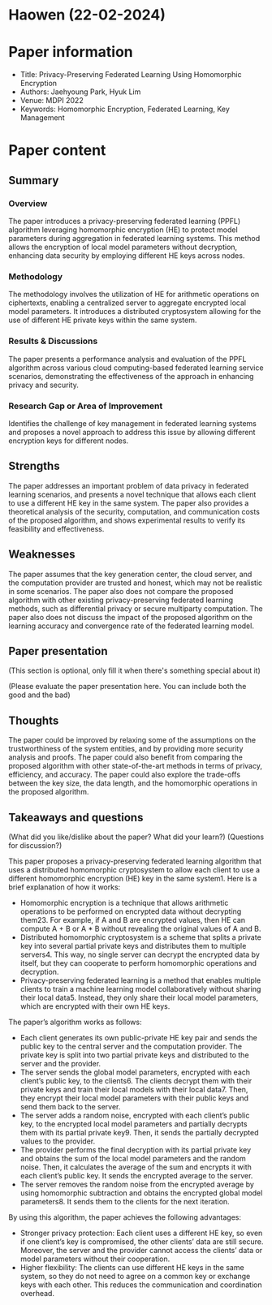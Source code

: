 # Haowen (22-02-2024)

# Paper information

- Title: Privacy-Preserving Federated Learning Using Homomorphic Encryption
- Authors: Jaehyoung Park, Hyuk Lim
- Venue: MDPI 2022
- Keywords: Homomorphic Encryption, Federated Learning, Key Management

# Paper content
## Summary
### Overview
The paper introduces a privacy-preserving federated learning (PPFL) algorithm leveraging homomorphic encryption (HE) to protect model parameters during aggregation in federated learning systems. This method allows the encryption of local model parameters without decryption, enhancing data security by employing different HE keys across nodes.

### Methodology
The methodology involves the utilization of HE for arithmetic operations on ciphertexts, enabling a centralized server to aggregate encrypted local model parameters. It introduces a distributed cryptosystem allowing for the use of different HE private keys within the same system.

### Results & Discussions
The paper presents a performance analysis and evaluation of the PPFL algorithm across various cloud computing-based federated learning service scenarios, demonstrating the effectiveness of the approach in enhancing privacy and security.

### Research Gap or Area of Improvement
Identifies the challenge of key management in federated learning systems and proposes a novel approach to address this issue by allowing different encryption keys for different nodes.

## Strengths
 The paper addresses an important problem of data privacy in federated learning scenarios, and presents a novel technique that allows each client to use a different HE key in the same system. The paper also provides a theoretical analysis of the security, computation, and communication costs of the proposed algorithm, and shows experimental results to verify its feasibility and effectiveness.

## Weaknesses
The paper assumes that the key generation center, the cloud server, and the computation provider are trusted and honest, which may not be realistic in some scenarios. The paper also does not compare the proposed algorithm with other existing privacy-preserving federated learning methods, such as differential privacy or secure multiparty computation. The paper also does not discuss the impact of the proposed algorithm on the learning accuracy and convergence rate of the federated learning model.


## Paper presentation

(This section is optional, only fill it when there's something special about it)

(Please evaluate the paper presentation here. You can include both the good and the bad)

## Thoughts
The paper could be improved by relaxing some of the assumptions on the trustworthiness of the system entities, and by providing more security analysis and proofs. The paper could also benefit from comparing the proposed algorithm with other state-of-the-art methods in terms of privacy, efficiency, and accuracy. The paper could also explore the trade-offs between the key size, the data length, and the homomorphic operations in the proposed algorithm.

## Takeaways and questions
(What did you like/dislike about the paper? What did your learn?)
(Questions for discussion?)

This paper proposes a privacy-preserving federated learning algorithm that uses a distributed homomorphic cryptosystem to allow each client to use a different homomorphic encryption (HE) key in the same system1. Here is a brief explanation of how it works:
- Homomorphic encryption is a technique that allows arithmetic operations to be performed on encrypted data without decrypting them23. For example, if A and B are encrypted values, then HE can compute A + B or A * B without revealing the original values of A and B.
- Distributed homomorphic cryptosystem is a scheme that splits a private key into several partial private keys and distributes them to multiple servers4. This way, no single server can decrypt the encrypted data by itself, but they can cooperate to perform homomorphic operations and decryption.
- Privacy-preserving federated learning is a method that enables multiple clients to train a machine learning model collaboratively without sharing their local data5. Instead, they only share their local model parameters, which are encrypted with their own HE keys.

The paper’s algorithm works as follows:
- Each client generates its own public-private HE key pair and sends the public key to the central server and the computation provider. The private key is split into two partial private keys and distributed to the server and the provider.
- The server sends the global model parameters, encrypted with each client’s public key, to the clients6. The clients decrypt them with their private keys and train their local models with their local data7. Then, they encrypt their local model parameters with their public keys and send them back to the server.
- The server adds a random noise, encrypted with each client’s public key, to the encrypted local model parameters and partially decrypts them with its partial private key9. Then, it sends the partially decrypted values to the provider.
- The provider performs the final decryption with its partial private key and obtains the sum of the local model parameters and the random noise. Then, it calculates the average of the sum and encrypts it with each client’s public key. It sends the encrypted average to the server.
- The server removes the random noise from the encrypted average by using homomorphic subtraction and obtains the encrypted global model parameters8. It sends them to the clients for the next iteration.

By using this algorithm, the paper achieves the following advantages:
- Stronger privacy protection: Each client uses a different HE key, so even if one client’s key is compromised, the other clients’ data are still secure. Moreover, the server and the provider cannot access the clients’ data or model parameters without their cooperation.
- Higher flexibility: The clients can use different HE keys in the same system, so they do not need to agree on a common key or exchange keys with each other. This reduces the communication and coordination overhead.
